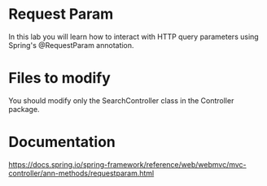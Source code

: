 # Request Param

In this lab you will learn how to interact with HTTP query parameters using Spring's @RequestParam annotation.

# Files to modify

You should modify only the SearchController class in the Controller package.

# Documentation

https://docs.spring.io/spring-framework/reference/web/webmvc/mvc-controller/ann-methods/requestparam.html
